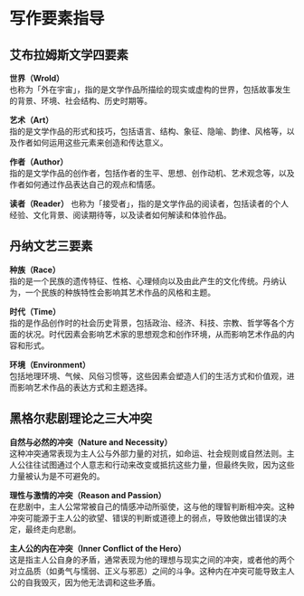 # 写作要素指导

## 艾布拉姆斯文学四要素

**世界（Wrold）**  
也称为「外在宇宙」，指的是文学作品所描绘的现实或虚构的世界，包括故事发生的背景、环境、社会结构、历史时期等。

**艺术（Art）**  
指的是文学作品的形式和技巧，包括语言、结构、象征、隐喻、韵律、风格等，以及作者如何运用这些元素来创造和传达意义。

**作者（Author）**  
指的是文学作品的创作者，包括作者的生平、思想、创作动机、艺术观念等，以及作者如何通过作品表达自己的观点和情感。

**读者（Reader）**
也称为「接受者」，指的是文学作品的阅读者，包括读者的个人经验、文化背景、阅读期待等，以及读者如何解读和体验作品。



## 丹纳文艺三要素

**种族（Race）**  
指的是一个民族的遗传特征、性格、心理倾向以及由此产生的文化传统。丹纳认为，一个民族的种族特性会影响其艺术作品的风格和主题。
    
**时代（Time）**  
指的是作品创作时的社会历史背景，包括政治、经济、科技、宗教、哲学等各个方面的状况。时代因素会影响艺术家的思想观念和创作环境，从而影响艺术作品的内容和形式。
    
**环境（Environment）**  
包括地理环境、气候、风俗习惯等，这些因素会塑造人们的生活方式和价值观，进而影响艺术作品的表达方式和主题选择。




## 黑格尔悲剧理论之三大冲突

**自然与必然的冲突（Nature and Necessity）**  
这种冲突通常表现为主人公与外部力量的对抗，如命运、社会规则或自然法则。主人公往往试图通过个人意志和行动来改变或抵抗这些力量，但最终失败，因为这些力量被认为是不可避免的。
    
**理性与激情的冲突（Reason and Passion）**  
在悲剧中，主人公常常被自己的情感冲动所驱使，这与他的理智判断相冲突。这种冲突可能源于主人公的欲望、错误的判断或道德上的弱点，导致他做出错误的决定，最终走向悲剧。
    
**主人公的内在冲突（Inner Conflict of the Hero）**  
这是指主人公自身的矛盾，通常表现为他的理想与现实之间的冲突，或者他的两个对立品质（如勇气与懦弱、正义与邪恶）之间的斗争。这种内在冲突可能导致主人公的自我毁灭，因为他无法调和这些矛盾。